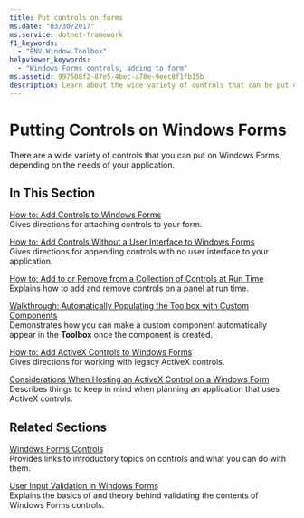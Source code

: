 ```yaml
---
title: Put controls on forms
ms.date: "03/30/2017"
ms.service: dotnet-framework
f1_keywords: 
  - "ENV.Window.Toolbox"
helpviewer_keywords: 
  - "Windows Forms controls, adding to form"
ms.assetid: 997508f2-87e5-4bec-a78e-9eec8f1fb15b
description: Learn about the wide variety of controls that can be put on Windows Forms, depending on the needs of an application.
---
```

# Putting Controls on Windows Forms

There are a wide variety of controls that you can put on Windows Forms, depending on the needs of your application.  
  
## In This Section  

 [How to: Add Controls to Windows Forms](how-to-add-to-a-form.md)  
 Gives directions for attaching controls to your form.  
  
 [How to: Add Controls Without a User Interface to Windows Forms](how-to-add-controls-without-a-user-interface-to-windows-forms.md)  
 Gives directions for appending controls with no user interface to your application.  
  
 [How to: Add to or Remove from a Collection of Controls at Run Time](how-to-add-to-or-remove-from-a-collection-of-controls-at-run-time.md)  
 Explains how to add and remove controls on a panel at run time.  
  
 [Walkthrough: Automatically Populating the Toolbox with Custom Components](walkthrough-automatically-populating-the-toolbox-with-custom-components.md)  
 Demonstrates how you can make a custom component automatically appear in the **Toolbox** once the component is created.  
  
 [How to: Add ActiveX Controls to Windows Forms](how-to-add-activex-controls-to-windows-forms.md)  
 Gives directions for working with legacy ActiveX controls.  
  
 [Considerations When Hosting an ActiveX Control on a Windows Form](considerations-when-hosting-an-activex-control-on-a-windows-form.md)  
 Describes things to keep in mind when planning an application that uses ActiveX controls.  
  
## Related Sections  

 [Windows Forms Controls](overview.md)  
 Provides links to introductory topics on controls and what you can do with them.  
  
 [User Input Validation in Windows Forms](../input-keyboard/validation.md)  
 Explains the basics of and theory behind validating the contents of Windows Forms controls.
